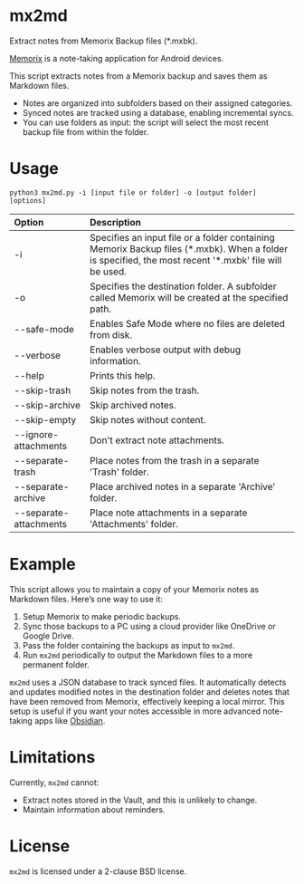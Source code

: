# mx2md
Extract notes from Memorix Backup files (*.mxbk).

[Memorix](https://play.google.com/store/apps/details?id=panama.android.notes) is a note-taking application for Android devices.

This script extracts notes from a Memorix backup and saves them as Markdown files.
- Notes are organized into subfolders based on their assigned categories.
- Synced notes are tracked using a database, enabling incremental syncs.
- You can use folders as input: the script will select the most recent backup file from within the folder.

# Usage
```
python3 mx2md.py -i [input file or folder] -o [output folder] [options]
```
| Option                 | Description                                                                                                                                             |
|:-----------------------|:--------------------------------------------------------------------------------------------------------------------------------------------------------|
| -i                     | Specifies an input file or a folder containing Memorix Backup files (\*.mxbk). When a folder is specified, the most recent '\*.mxbk' file will be used. |
| -o                     | Specifies the destination folder. A subfolder called Memorix will be created at the specified path.                                                     |
| --safe-mode            | Enables Safe Mode where no files are deleted from disk.                                                                                                 |
| --verbose              | Enables verbose output with debug information.                                                                                                          |
| --help                 | Prints this help.                                                                                                                                       |
| --skip-trash           | Skip notes from the trash.                                                                                                                              |
| --skip-archive         | Skip archived notes.                                                                                                                                    |
| --skip-empty           | Skip notes without content.                                                                                                                             |
| --ignore-attachments   | Don't extract note attachments.                                                                                                                         |
| --separate-trash       | Place notes from the trash in a separate 'Trash' folder.                                                                                                |
| --separate-archive     | Place archived notes in a separate 'Archive' folder.                                                                                                    |
| --separate-attachments | Place note attachments in a separate 'Attachments' folder.                                                                                              |

# Example
This script allows you to maintain a copy of your Memorix notes as Markdown files. Here’s one way to use it:
1. Setup Memorix to make periodic backups.
2. Sync those backups to a PC using a cloud provider like OneDrive or Google Drive.
3. Pass the folder containing the backups as input to `mx2md`.
4. Run `mx2md` periodically to output the Markdown files to a more permanent folder.

`mx2md` uses a JSON database to track synced files. It automatically detects and updates modified notes in the destination folder and deletes notes that have been removed from Memorix, effectively keeping a local mirror. This setup is useful if you want your notes accessible in more advanced note-taking apps like [Obsidian](https://obsidian.md/).

# Limitations
Currently, `mx2md` cannot:
- Extract notes stored in the Vault, and this is unlikely to change.
- Maintain information about reminders.

# License
`mx2md` is licensed under a 2-clause BSD license.

